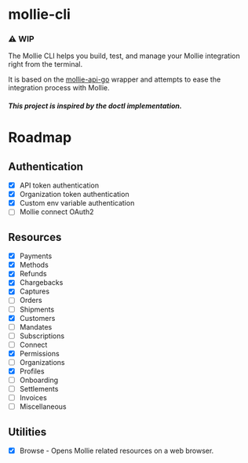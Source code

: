 # mollie-cli

### :warning: WIP

The Mollie CLI helps you build, test, and manage your Mollie integration right from the terminal.

It is based on the [mollie-api-go](https://github.com/VictorAvelar/mollie-api-go) wrapper and attempts to ease the integration process with Mollie.

##### This project is inspired by the doctl implementation.

# Roadmap

## Authentication

- [x] API token authentication
- [x] Organization token authentication
- [x] Custom env variable authentication
- [ ] Mollie connect OAuth2

## Resources

- [x] Payments
- [x] Methods
- [x] Refunds
- [x] Chargebacks
- [x] Captures
- [ ] Orders
- [ ] Shipments
- [x] Customers
- [ ] Mandates
- [ ] Subscriptions
- [ ] Connect
- [x] Permissions
- [ ] Organizations
- [x] Profiles
- [ ] Onboarding
- [ ] Settlements
- [ ] Invoices
- [ ] Miscellaneous

## Utilities

- [x] Browse - Opens Mollie related resources on a web browser.

